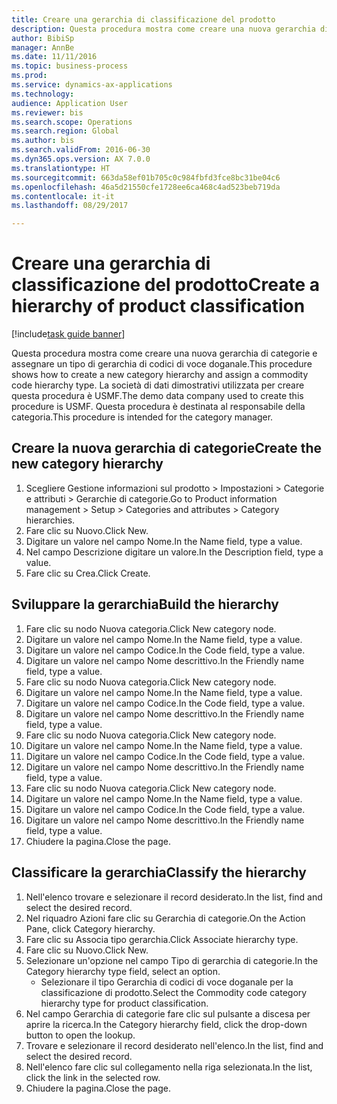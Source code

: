 ```yaml
--- 
title: Creare una gerarchia di classificazione del prodotto
description: Questa procedura mostra come creare una nuova gerarchia di categorie e assegnare un tipo di gerarchia di codici di voce doganale.
author: BibiSp
manager: AnnBe
ms.date: 11/11/2016
ms.topic: business-process
ms.prod: 
ms.service: dynamics-ax-applications
ms.technology: 
audience: Application User
ms.reviewer: bis
ms.search.scope: Operations
ms.search.region: Global
ms.author: bis
ms.search.validFrom: 2016-06-30
ms.dyn365.ops.version: AX 7.0.0
ms.translationtype: HT
ms.sourcegitcommit: 663da58ef01b705c0c984fbfd3fce8bc31be04c6
ms.openlocfilehash: 46a5d21550cfe1728ee6ca468c4ad523beb719da
ms.contentlocale: it-it
ms.lasthandoff: 08/29/2017

---
```

# <a name="create-a-hierarchy-of-product-classification"></a><span data-ttu-id="04e67-103">Creare una gerarchia di classificazione del prodotto</span><span class="sxs-lookup"><span data-stu-id="04e67-103">Create a hierarchy of product classification</span></span>

[!include[task guide banner](../../includes/task-guide-banner.md)]

<span data-ttu-id="04e67-104">Questa procedura mostra come creare una nuova gerarchia di categorie e assegnare un tipo di gerarchia di codici di voce doganale.</span><span class="sxs-lookup"><span data-stu-id="04e67-104">This procedure shows how to create a new category hierarchy and assign a commodity code hierarchy type.</span></span> <span data-ttu-id="04e67-105">La società di dati dimostrativi utilizzata per creare questa procedura è USMF.</span><span class="sxs-lookup"><span data-stu-id="04e67-105">The demo data company used to create this procedure is USMF.</span></span> <span data-ttu-id="04e67-106">Questa procedura è destinata al responsabile della categoria.</span><span class="sxs-lookup"><span data-stu-id="04e67-106">This procedure is intended for the category manager.</span></span>


## <a name="create-the-new-category-hierarchy"></a><span data-ttu-id="04e67-107">Creare la nuova gerarchia di categorie</span><span class="sxs-lookup"><span data-stu-id="04e67-107">Create the new category hierarchy</span></span>
1. <span data-ttu-id="04e67-108">Scegliere Gestione informazioni sul prodotto > Impostazioni > Categorie e attributi > Gerarchie di categorie.</span><span class="sxs-lookup"><span data-stu-id="04e67-108">Go to Product information management > Setup > Categories and attributes > Category hierarchies.</span></span>
2. <span data-ttu-id="04e67-109">Fare clic su Nuovo.</span><span class="sxs-lookup"><span data-stu-id="04e67-109">Click New.</span></span>
3. <span data-ttu-id="04e67-110">Digitare un valore nel campo Nome.</span><span class="sxs-lookup"><span data-stu-id="04e67-110">In the Name field, type a value.</span></span>
4. <span data-ttu-id="04e67-111">Nel campo Descrizione digitare un valore.</span><span class="sxs-lookup"><span data-stu-id="04e67-111">In the Description field, type a value.</span></span>
5. <span data-ttu-id="04e67-112">Fare clic su Crea.</span><span class="sxs-lookup"><span data-stu-id="04e67-112">Click Create.</span></span>

## <a name="build-the-hierarchy"></a><span data-ttu-id="04e67-113">Sviluppare la gerarchia</span><span class="sxs-lookup"><span data-stu-id="04e67-113">Build the hierarchy</span></span>
1. <span data-ttu-id="04e67-114">Fare clic su nodo Nuova categoria.</span><span class="sxs-lookup"><span data-stu-id="04e67-114">Click New category node.</span></span>
2. <span data-ttu-id="04e67-115">Digitare un valore nel campo Nome.</span><span class="sxs-lookup"><span data-stu-id="04e67-115">In the Name field, type a value.</span></span>
3. <span data-ttu-id="04e67-116">Digitare un valore nel campo Codice.</span><span class="sxs-lookup"><span data-stu-id="04e67-116">In the Code field, type a value.</span></span>
4. <span data-ttu-id="04e67-117">Digitare un valore nel campo Nome descrittivo.</span><span class="sxs-lookup"><span data-stu-id="04e67-117">In the Friendly name field, type a value.</span></span>
5. <span data-ttu-id="04e67-118">Fare clic su nodo Nuova categoria.</span><span class="sxs-lookup"><span data-stu-id="04e67-118">Click New category node.</span></span>
6. <span data-ttu-id="04e67-119">Digitare un valore nel campo Nome.</span><span class="sxs-lookup"><span data-stu-id="04e67-119">In the Name field, type a value.</span></span>
7. <span data-ttu-id="04e67-120">Digitare un valore nel campo Codice.</span><span class="sxs-lookup"><span data-stu-id="04e67-120">In the Code field, type a value.</span></span>
8. <span data-ttu-id="04e67-121">Digitare un valore nel campo Nome descrittivo.</span><span class="sxs-lookup"><span data-stu-id="04e67-121">In the Friendly name field, type a value.</span></span>
9. <span data-ttu-id="04e67-122">Fare clic su nodo Nuova categoria.</span><span class="sxs-lookup"><span data-stu-id="04e67-122">Click New category node.</span></span>
10. <span data-ttu-id="04e67-123">Digitare un valore nel campo Nome.</span><span class="sxs-lookup"><span data-stu-id="04e67-123">In the Name field, type a value.</span></span>
11. <span data-ttu-id="04e67-124">Digitare un valore nel campo Codice.</span><span class="sxs-lookup"><span data-stu-id="04e67-124">In the Code field, type a value.</span></span>
12. <span data-ttu-id="04e67-125">Digitare un valore nel campo Nome descrittivo.</span><span class="sxs-lookup"><span data-stu-id="04e67-125">In the Friendly name field, type a value.</span></span>
13. <span data-ttu-id="04e67-126">Fare clic su nodo Nuova categoria.</span><span class="sxs-lookup"><span data-stu-id="04e67-126">Click New category node.</span></span>
14. <span data-ttu-id="04e67-127">Digitare un valore nel campo Nome.</span><span class="sxs-lookup"><span data-stu-id="04e67-127">In the Name field, type a value.</span></span>
15. <span data-ttu-id="04e67-128">Digitare un valore nel campo Codice.</span><span class="sxs-lookup"><span data-stu-id="04e67-128">In the Code field, type a value.</span></span>
16. <span data-ttu-id="04e67-129">Digitare un valore nel campo Nome descrittivo.</span><span class="sxs-lookup"><span data-stu-id="04e67-129">In the Friendly name field, type a value.</span></span>
17. <span data-ttu-id="04e67-130">Chiudere la pagina.</span><span class="sxs-lookup"><span data-stu-id="04e67-130">Close the page.</span></span>

## <a name="classify-the-hierarchy"></a><span data-ttu-id="04e67-131">Classificare la gerarchia</span><span class="sxs-lookup"><span data-stu-id="04e67-131">Classify the hierarchy</span></span>
1. <span data-ttu-id="04e67-132">Nell'elenco trovare e selezionare il record desiderato.</span><span class="sxs-lookup"><span data-stu-id="04e67-132">In the list, find and select the desired record.</span></span>
2. <span data-ttu-id="04e67-133">Nel riquadro Azioni fare clic su Gerarchia di categorie.</span><span class="sxs-lookup"><span data-stu-id="04e67-133">On the Action Pane, click Category hierarchy.</span></span>
3. <span data-ttu-id="04e67-134">Fare clic su Associa tipo gerarchia.</span><span class="sxs-lookup"><span data-stu-id="04e67-134">Click Associate hierarchy type.</span></span>
4. <span data-ttu-id="04e67-135">Fare clic su Nuovo.</span><span class="sxs-lookup"><span data-stu-id="04e67-135">Click New.</span></span>
5. <span data-ttu-id="04e67-136">Selezionare un'opzione nel campo Tipo di gerarchia di categorie.</span><span class="sxs-lookup"><span data-stu-id="04e67-136">In the Category hierarchy type field, select an option.</span></span>
    * <span data-ttu-id="04e67-137">Selezionare il tipo Gerarchia di codici di voce doganale per la classificazione di prodotto.</span><span class="sxs-lookup"><span data-stu-id="04e67-137">Select the Commodity code category hierarchy type for product classification.</span></span>  
6. <span data-ttu-id="04e67-138">Nel campo Gerarchia di categorie fare clic sul pulsante a discesa per aprire la ricerca.</span><span class="sxs-lookup"><span data-stu-id="04e67-138">In the Category hierarchy field, click the drop-down button to open the lookup.</span></span>
7. <span data-ttu-id="04e67-139">Trovare e selezionare il record desiderato nell'elenco.</span><span class="sxs-lookup"><span data-stu-id="04e67-139">In the list, find and select the desired record.</span></span>
8. <span data-ttu-id="04e67-140">Nell'elenco fare clic sul collegamento nella riga selezionata.</span><span class="sxs-lookup"><span data-stu-id="04e67-140">In the list, click the link in the selected row.</span></span>
9. <span data-ttu-id="04e67-141">Chiudere la pagina.</span><span class="sxs-lookup"><span data-stu-id="04e67-141">Close the page.</span></span>


